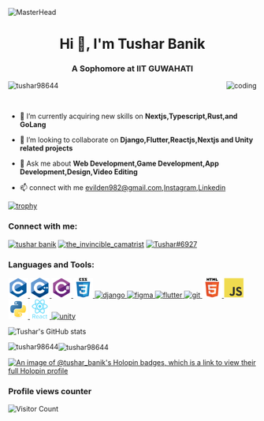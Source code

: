 ![MasterHead](https://camo.githubusercontent.com/48ec00ed4c84e771db4a1db90b56352923a8d644452a32b434d68e97006c9337/68747470733a2f2f63686b736b696c6c732e636f6d2f77702d636f6e74656e742f75706c6f6164732f323032302f30342f504e432d416e696d617465642d42616e6e6572732e676966)
<h1 align="center">Hi 👋, I'm Tushar Banik</h1>
<h3 align="center">A Sophomore at IIT GUWAHATI</h3>
<img align="right" alt="coding" widht="400" src="https://media1.giphy.com/media/RbDKaczqWovIugyJmW/200.gif">

<p align="left"> <img src="https://komarev.com/ghpvc/?username=tushar98644&label=Profile%20views&color=0e75b6&style=flat" alt="tushar98644" /> </p>

<p align="left"> <a href="https://twitter.com/" target="blank"><img src="https://img.shields.io/twitter/follow/?logo=twitter&style=for-the-badge" alt="" /></a> </p>

- 🔭 I’m currently acquiring new skills on **Nextjs,Typescript,Rust,and GoLang**

- 👯 I’m looking to collaborate on **Django,Flutter,Reactjs,Nextjs and Unity related projects**

- 💬 Ask me about **Web Development,Game Development,App Development,Design,Video Editing**

- 📫 connect with me evilden982@gmail.com,<a href="https://www.instagram.com/the_invincible_camatrist/">Instagram</a>,<a href="https://www.linkedin.com/in/tushar-banik-632a51226/">Linkedin</a>


[![trophy](https://github-profile-trophy.vercel.app/?username=ryo-ma&theme=radical)](https://github.com/ryo-ma/github-profile-trophy)
<h3 align="left">Connect with me:</h3>
<p align="left">
<a href="https://www.linkedin.com/in/tushar-banik-632a51226/" target="blank"><img align="center" src="https://raw.githubusercontent.com/rahuldkjain/github-profile-readme-generator/master/src/images/icons/Social/linked-in-alt.svg" alt="tushar banik" height="30" width="40" /></a>
<a href="https://instagram.com/the_invincible_camatrist" target="blank"><img align="center" src="https://raw.githubusercontent.com/rahuldkjain/github-profile-readme-generator/master/src/images/icons/Social/instagram.svg" alt="the_invincible_camatrist" height="30" width="40" /></a>
<a href="https://discord.gg/Tushar#6927" target="blank"><img align="center" src="https://raw.githubusercontent.com/rahuldkjain/github-profile-readme-generator/master/src/images/icons/Social/discord.svg" alt="Tushar#6927" height="30" width="40" /></a>
</p>

<h3 align="left">Languages and Tools:</h3>
<p align="left">  <a href="https://www.cprogramming.com/" target="_blank" rel="noreferrer"> <img src="https://raw.githubusercontent.com/devicons/devicon/master/icons/c/c-original.svg" alt="c" width="40" height="40"/> </a> <a href="https://www.w3schools.com/cpp/" target="_blank" rel="noreferrer"> <img src="https://raw.githubusercontent.com/devicons/devicon/master/icons/cplusplus/cplusplus-original.svg" alt="cplusplus" width="40" height="40"/> </a> <a href="https://www.w3schools.com/cs/" target="_blank" rel="noreferrer"> <img src="https://raw.githubusercontent.com/devicons/devicon/master/icons/csharp/csharp-original.svg" alt="csharp" width="40" height="40"/> </a> <a href="https://www.w3schools.com/css/" target="_blank" rel="noreferrer"> <img src="https://raw.githubusercontent.com/devicons/devicon/master/icons/css3/css3-original-wordmark.svg" alt="css3" width="40" height="40"/> </a> <a href="https://www.djangoproject.com/" target="_blank" rel="noreferrer"> <img src="https://cdn.worldvectorlogo.com/logos/django.svg" alt="django" width="40" height="40"/> </a> <a href="https://www.figma.com/" target="_blank" rel="noreferrer"> <img src="https://www.vectorlogo.zone/logos/figma/figma-icon.svg" alt="figma" width="40" height="40"/> </a> <a href="https://flutter.dev" target="_blank" rel="noreferrer"> <img src="https://www.vectorlogo.zone/logos/flutterio/flutterio-icon.svg" alt="flutter" width="40" height="40"/> </a> <a href="https://git-scm.com/" target="_blank" rel="noreferrer"> <img src="https://www.vectorlogo.zone/logos/git-scm/git-scm-icon.svg" alt="git" width="40" height="40"/> </a> <a href="https://www.w3.org/html/" target="_blank" rel="noreferrer"> <img src="https://raw.githubusercontent.com/devicons/devicon/master/icons/html5/html5-original-wordmark.svg" alt="html5" width="40" height="40"/> </a> <a href="https://developer.mozilla.org/en-US/docs/Web/JavaScript" target="_blank" rel="noreferrer"> <img src="https://raw.githubusercontent.com/devicons/devicon/master/icons/javascript/javascript-original.svg" alt="javascript" width="40" height="40"/> </a>  <a href="https://www.python.org" target="_blank" rel="noreferrer"> <img src="https://raw.githubusercontent.com/devicons/devicon/master/icons/python/python-original.svg" alt="python" width="40" height="40"/> </a> <a href="https://reactjs.org/" target="_blank" rel="noreferrer"> <img src="https://raw.githubusercontent.com/devicons/devicon/master/icons/react/react-original-wordmark.svg" alt="react" width="40" height="40"/> </a> <a href="https://unity.com/" target="_blank" rel="noreferrer"> <img src="https://www.vectorlogo.zone/logos/unity3d/unity3d-icon.svg" alt="unity" width="40" height="40"/> </a> </p>

![Tushar's GitHub stats](https://github-readme-stats.vercel.app/api?username=Tushar98644&count_private=true&&show_icons=true&&theme=radical)


<p><img align="left" src="https://github-readme-stats.vercel.app/api/top-langs?username=tushar98644&show_icons=true&locale=en&layout=compact&&theme=radical" alt="tushar98644" style="display:block"/></p>



<p><img align="center" src="https://github-readme-streak-stats.herokuapp.com/?user=tushar98644&theme=radical" alt="tushar98644" /></p>


[![An image of @tushar_banik's Holopin badges, which is a link to view their full Holopin profile](https://holopin.me/tushar_banik)](https://holopin.io/@tushar_banik)

### Profile views counter

![Visitor Count](https://profile-counter.glitch.me/{Sayan2908}/count.svg)
